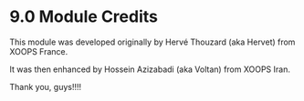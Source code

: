 # 9.0 Module Credits

This module was developed originally by Hervé Thouzard (aka Hervet) from XOOPS France.

It was then enhanced by Hossein Azizabadi (aka Voltan) from XOOPS Iran. 

Thank you, guys!!!!

